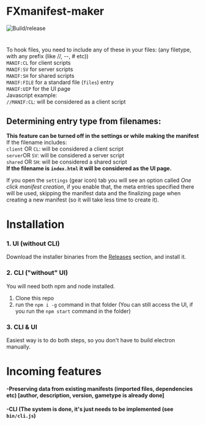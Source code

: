 # FXmanifest-maker
![Build/release](https://github.com/LedAndris/FXmanifest-maker/workflows/Build/release/badge.svg) 
# 
To hook files, you need to include any of these in your files: (any filetype, with any prefix (like //, --, # etc)) <br>
`MANIF:CL` for client scripts <br>
`MANIF:SV` for server scripts <br>
`MANIF:SH` for shared scripts <br>
`MANIF:FILE` for a standard file (`files`) entry <br>
`MANIF:UIP` for the UI page <br>
Javascript example: <br>
`//MANIF:CL`: will be considered as a client script
## Determining entry type from filenames:
**This feature can be turned off in the settings or while making the manifest** <br>
If the filename includes: <br>
`client` OR `CL`: will be considered a client script <br>
`server`OR `SV`: will be considered a server script <br>
`shared` OR `SH`: will be considered a shared script <br>
**If the filename is `index.html` it will be considered as the UI page.** <br>

If you open the `settings` (gear icon) tab you will see an option called *One click manifest creation*, if you enable that, the meta entries specified there will be used, skipping the manifest data and the finalizing page when creating a new manifest (so it will take less time to create it).

# Installation
### 1. UI (without CLI)
Download the installer binaries from the [Releases](https://github.com/LedAndris/FXmanifest-maker/releases) section, and install it. <br>
### 2. CLI ("without" UI)
You will need both npm and node installed.
1. Clone this repo
2. run the `npm i -g` command in that folder
(You can still access the UI, if you run the `npm start` command in the folder)
### 3. CLI & UI
Easiest way is to do both steps, so you don't have to build electron manually.
# Incoming features
#### -Preserving data from existing manifests (imported files, dependencies etc) \[author, description, version, gametype is already done] <br>
#### -CLI (The system is done, it's just needs to be implemented (see `bin/cli.js`)
